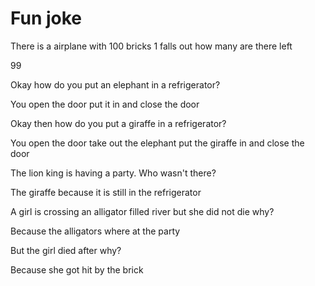 # Fun joke

There is a airplane with 100 bricks 1 falls out how many are there left

99

Okay how do you put an elephant in a refrigerator?

You open the door put it in and close the door

Okay then how do you put a giraffe in a refrigerator?

You open the door take out the elephant put the giraffe in and close the door 

 The lion king is having a party. Who wasn't there?

The giraffe because it is still in the refrigerator

A girl is crossing an alligator filled river but she did not die why?

Because the alligators where at the party

But the girl died after why?

Because she got hit by the brick
